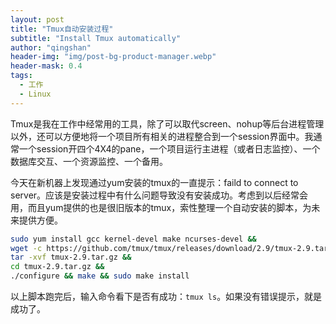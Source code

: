 ```yaml
---
layout: post
title: "Tmux自动安装过程"
subtitle: "Install Tmux automatically"
author: "qingshan"
header-img: "img/post-bg-product-manager.webp"
header-mask: 0.4
tags:
  - 工作
  - Linux
---
```


Tmux是我在工作中经常用的工具，除了可以取代screen、nohup等后台进程管理以外，还可以方便地将一个项目所有相关的进程整合到一个session界面中。我通常一个session开四个4X4的pane，一个项目运行主进程（或者日志监控）、一个数据库交互、一个资源监控、一个备用。

今天在新机器上发现通过yum安装的tmux的一直提示：faild to connect to server。应该是安装过程中有什么问题导致没有安装成功。考虑到以后经常会用，而且yum提供的也是很旧版本的tmux，索性整理一个自动安装的脚本，为未来提供方便。

```bash
sudo yum install gcc kernel-devel make ncurses-devel &&
wget -c https://github.com/tmux/tmux/releases/download/2.9/tmux-2.9.tar.gz &&
tar -xvf tmux-2.9.tar.gz &&
cd tmux-2.9.tar.gz &&
./configure && make && sudo make install
```

以上脚本跑完后，输入命令看下是否有成功：`tmux ls`。如果没有错误提示，就是成功了。